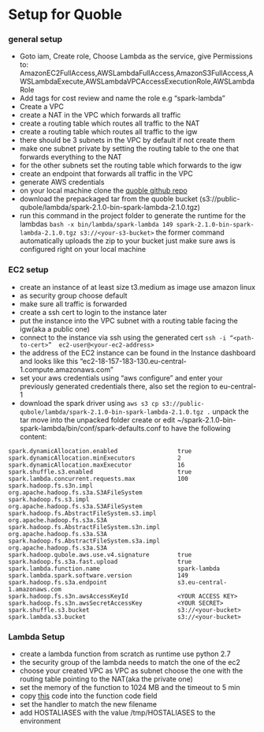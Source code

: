 # Setup for Quoble
### general setup
+ Goto iam, Create role, Choose Lambda as the service, give Permissions to: AmazonEC2FullAccess,AWSLambdaFullAccess,AmazonS3FullAccess,AWSLambdaExecute,AWSLambdaVPCAccessExecutionRole,AWSLambdaRole
+ Add tags for cost review and name the role e.g “spark-lambda”
+ Create a VPC
+ create a NAT in the VPC which forwards all traffic
+ create a routing table which routes all traffic to the NAT
+ create a routing table which routes all traffic to the igw
+ there should be 3 subnets in the VPC  by default if not create them
+ make one subnet private by setting the routing table to the one that forwards everything to the NAT 
+ for the other subnets set the routing table which forwards to the igw
+ create an endpoint that forwards all traffic in the VPC
+ generate AWS credentials
+ on your local machine clone the [quoble github repo](https://github.com/qubole/spark-on-lambda/) 
+ download the prepackaged tar from the quoble bucket (s3://public-qubole/lambda/spark-2.1.0-bin-spark-lambda-2.1.0.tgz) 
+ run this command in the project folder to generate the runtime for the lambdas 
`bash -x bin/lambda/spark-lambda 149 spark-2.1.0-bin-spark-lambda-2.1.0.tgz s3://<your-s3-bucket>`
the former command automatically uploads the zip to your bucket just make sure aws is configured right on your local machine


### EC2 setup 
+ create an instance of at least size t3.medium as image use amazon linux
+ as security group choose default
+ make sure all traffic is forwarded
+ create a ssh cert to login to the instance later
+ put the instance into the VPC subnet with a routing table facing the igw(aka a public one)
+ connect to the instance via ssh using the generated cert 
`ssh -i “<path-to-cert>”  ec2-user@<your-ec2-address>`
+ the address of the EC2 instance can be found in the Instance dashboard and looks like this “ec2-18-157-183-130.eu-central-1.compute.amazonaws.com”
+ set your aws credentials using “aws configure”  and enter your previously generated credentials there, also set the region to eu-central-1
+ download the spark driver using 
``aws s3 cp s3://public-qubole/lambda/spark-2.1.0-bin-spark-lambda-2.1.0.tgz .``
unpack the tar
move into the unpacked folder
create or edit ~/spark-2.1.0-bin-spark-lambda/bin/conf/spark-defaults.conf to have the following content:
```
spark.dynamicAllocation.enabled                 true
spark.dynamicAllocation.minExecutors            2
spark.dynamicAllocation.maxExecutor             16
spark.shuffle.s3.enabled                        true
spark.lambda.concurrent.requests.max            100
spark.hadoop.fs.s3n.impl                        org.apache.hadoop.fs.s3a.S3AFileSystem
spark.hadoop.fs.s3.impl                         org.apache.hadoop.fs.s3a.S3AFileSystem
spark.hadoop.fs.AbstractFileSystem.s3.impl      org.apache.hadoop.fs.s3a.S3A
spark.hadoop.fs.AbstractFileSystem.s3n.impl     org.apache.hadoop.fs.s3a.S3A
spark.hadoop.fs.AbstractFileSystem.s3a.impl     org.apache.hadoop.fs.s3a.S3A
spark.hadoop.qubole.aws.use.v4.signature        true
spark.hadoop.fs.s3a.fast.upload                 true
spark.lambda.function.name                      spark-lambda
spark.lambda.spark.software.version             149
spark.hadoop.fs.s3a.endpoint                    s3.eu-central-1.amazonaws.com
spark.hadoop.fs.s3n.awsAccessKeyId              <YOUR ACCESS KEY>
spark.hadoop.fs.s3n.awsSecretAccessKey          <YOUR SECRET>
spark.shuffle.s3.bucket                         s3://<your-bucket>
spark.lambda.s3.bucket                          s3://<your-bucket>
```
### Lambda Setup
+ create a lambda function from scratch as runtime use python 2.7
+ the security group of the lambda needs to match the one of the ec2
+ choose your created VPC as VPC as subnet choose the one with the routing table pointing to the NAT(aka the private one)
+ set the memory of the function to 1024 MB and the timeout to 5 min
+ copy [this](https://github.com/faromero/spark-on-lambda/blob/lambda-2.1.0/bin/lambda/spark-lambda-os.py) code into the function code field  
+ set the handler to match the new filename
+ add HOSTALIASES with the value  /tmp/HOSTALIASES to the environment

